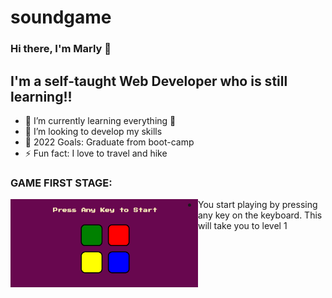 # soundgame
### Hi there, I'm Marly 👋 


## I'm a self-taught Web Developer who is still learning!!

- 🌱 I’m currently learning everything 🤣
- 👯 I’m looking to develop my skills
- 🥅 2022 Goals: Graduate from boot-camp
- ⚡ Fun fact: I love to travel and hike 


### GAME FIRST STAGE:

<img align="left" alt="First state of the game" width="300px" src="Screenshots/Screenshot (10).png">

 - You start playing by pressing any key on the keyboard. This will take you to level 1



